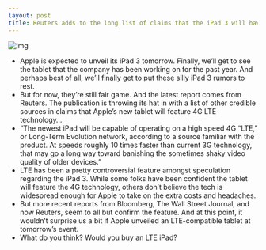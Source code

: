 ```yaml
---
layout: post
title: Reuters adds to the long list of claims that the iPad 3 will have LTE
---
```

![img](http://media.idownloadblog.com/wp-content/uploads/2012/02/ipad-3g.jpg)
* Apple is expected to unveil its iPad 3 tomorrow. Finally, we’ll get to see the tablet that the company has been working on for the past year. And perhaps best of all, we’ll finally get to put these silly iPad 3 rumors to rest.
* But for now, they’re still fair game. And the latest report comes from Reuters. The publication is throwing its hat in with a list of other credible sources in claims that Apple’s new tablet will feature 4G LTE technology…
* “The newest iPad will be capable of operating on a high speed 4G “LTE,” or Long-Term Evolution network, according to a source familiar with the product. At speeds roughly 10 times faster than current 3G technology, that may go a long way toward banishing the sometimes shaky video quality of older devices.”
* LTE has been a pretty controversial feature amongst speculation regarding the iPad 3. While some folks have been confident the tablet will feature the 4G technology, others don’t believe the tech is widespread enough for Apple to take on the extra costs and headaches.
* But more recent reports from Bloomberg, The Wall Street Journal, and now Reuters, seem to all but confirm the feature. And at this point, it wouldn’t surprise us a bit if Apple unveiled an LTE-compatible tablet at tomorrow’s event.
* What do you think? Would you buy an LTE iPad?

